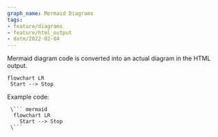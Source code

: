 ```yaml
---
graph_name: Mermaid Diagrams
tags:
- feature/diagrams
- feature/html_output
- date/2022-02-04
---
```

   
Mermaid diagram code is converted into an actual diagram in the HTML output.   
   
```mermaid  
flowchart LR  
 Start --> Stop 
```
   
   
   
Example code:   
   
```
 \``` mermaid
  flowchart LR  
    Start --> Stop 
 \```
   
```